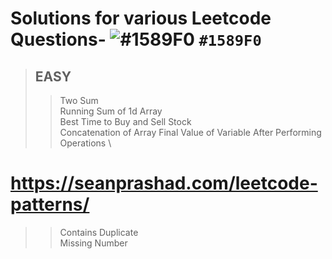 # Solutions for various Leetcode Questions- ![#1589F0](https://via.placeholder.com/15/1589F0/000000?text=+) `#1589F0`

> ## EASY
>>  Two Sum \
>>  Running Sum of 1d Array \
>>  Best Time to Buy and Sell Stock \
>>  Concatenation of Array
>>  Final Value of Variable After Performing Operations \

# https://seanprashad.com/leetcode-patterns/
>>  Contains Duplicate \
>>   Missing Number

